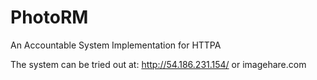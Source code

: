 PhotoRM
=======
An Accountable System Implementation for HTTPA

The system can be tried out at:
http://54.186.231.154/
or
imagehare.com
